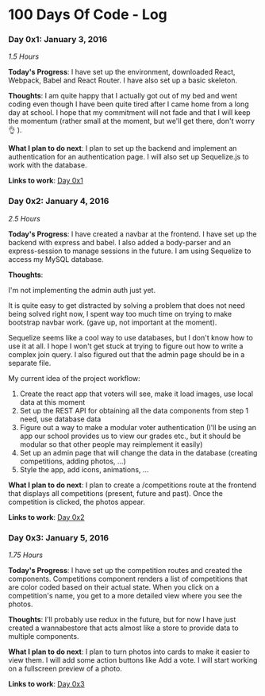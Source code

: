 # 100 Days Of Code - Log

### Day 0x1: January 3, 2016
*1.5 Hours*

**Today's Progress**: I have set up the environment, downloaded React, Webpack, Babel and React Router. I have also set up a basic skeleton.

**Thoughts**: I am quite happy that I actually got out of my bed and went coding even though I have been quite tired after I came home from a long day at school. I hope that my commitment will not fade and that I will keep the momentum (rather small at the moment, but we'll get there, don't worry 👌 ).

**What I plan to do next**: I plan to set up the backend and implement an authentication for an authentication page. I will also set up Sequelize.js to work with the database.

**Links to work**:
[Day 0x1](https://github.com/narudesu/photo-voter/tree/9cbf05e6d6c34d92709d4beadcb63744024eb7d5)

### Day 0x2: January 4, 2016
*2.5 Hours*

**Today's Progress**: I have created a navbar at the frontend. I have set up the backend with express and babel. I also added a body-parser and an express-session to manage sessions in the future. I am using Sequelize to access my MySQL database.

**Thoughts**:

I'm not implementing the admin auth just yet.

It is quite easy to get distracted by solving a problem that does not need being solved right now, I spent way too much time on trying to make bootstrap navbar work. (gave up, not important at the moment).

Sequelize seems like a cool way to use databases, but I don't know how to use it at all. I hope I won't get stuck at trying to figure out how to write a complex join query. I also figured out that the admin page should be in a separate file.

My current idea of the project workflow:
1. Create the react app that voters will see, make it load images, use local data at this moment
2. Set up the REST API for obtaining all the data components from step 1 need, use database data
3. Figure out a way to make a modular voter authentication (I'll be using an app our school provides us to view our grades etc., but it should be modular so that other people may reimplement it easily)
4. Set up an admin page that will change the data in the database (creating competitions, adding photos, ...)
5. Style the app, add icons, animations, ...

**What I plan to do next**: I plan to create a /competitions route at the frontend that displays all competitions (present, future and past). Once the competition is clicked, the photos appear.

**Links to work**:
[Day 0x2](https://github.com/narudesu/photo-voter/tree/bca6be93d221cab3ef4aa50dd3ba07bc51ab0ed6)

### Day 0x3: January 5, 2016
*1.75 Hours*

**Today's Progress**: I have set up the competition routes and created the components. Competitions component renders a list of competitions that are color coded based on their actual state. When you click on a competition's name, you get to a more detailed view where you see the photos.

**Thoughts**: I'll probably use redux in the future, but for now I have just created a wannabestore that acts almost like a store to provide data to multiple components.

**What I plan to do next**: I plan to turn photos into cards to make it easier to view them. I will add some action buttons like Add a vote. I will start working on a fullscreen preview of a photo.

**Links to work**:
[Day 0x3](https://github.com/narudesu/photo-voter/tree/8860d9b38f1a9efe57e23cd5b575c57ab4539beb)

<!-- ### Day 0x1: January 3, 2016
*1.5 Hours*

**Today's Progress**:

**Thoughts**:

**What I plan to do next**:

**Links to work**:
[Day 0x1]() -->
